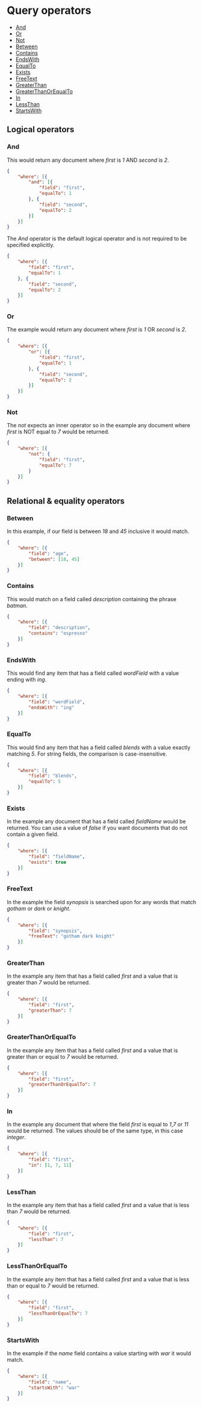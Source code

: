 # Query operators


- [And](#and)
- [Or](#or)
- [Not](#not)
- [Between](#between)
- [Contains](#contains)
- [EndsWith](#endswith)
- [EqualTo](#equalto)
- [Exists](#exists)
- [FreeText](#freetext)
- [GreaterThan](#greaterthan)
- [GreaterThanOrEqualTo](#greaterthanorequalto)
- [In](#in)
- [LessThan](#lessthan)
- [StartsWith](#startswith)


## Logical operators

### And
This would return any document where *first* is *1* AND *second* is *2*.

```json
{
    "where": [{
        "and": [{
            "field": "first",
            "equalTo": 1
        }, {
            "field": "second",
            "equalTo": 2
        }]
    }]
}
```

The *And* operator is the default logical operator and is not required to be specified explicitly.

```json
{
    "where": [{
        "field": "first",
        "equalTo": 1
    }, {
        "field": "second",
        "equalTo": 2
    }]
}
```



### Or
The example would return any document where *first* is *1* OR *second* is *2*.

```json
{
    "where": [{
        "or": [{
            "field": "first",
            "equalTo": 1
        }, {
            "field": "second",
            "equalTo": 2
        }]
    }]
}
```



### Not
The *not* expects an inner operator so in the example any document where *first* is NOT equal to *7* would be returned.


```json
{
    "where": [{
        "not": {
            "field": "first",
            "equalTo": 7
        }
    }]
}
```



## Relational & equality operators

### Between
In this example, if our field is between *18* and *45* inclusive it would match.

```json
{
    "where": [{
        "field": "age",
        "between": [18, 45]
    }]
}
```



### Contains
This would match on a field called *description* containing the phrase *batman*.

```json
{
    "where": [{
        "field": "description",
        "contains": "espresso"
    }]
}
```



### EndsWith
This would find any item that has a field called *wordField* with a value ending with *ing*.

```json
{
    "where": [{
        "field": "wordField",
        "endsWith": "ing"
    }]
}
```



### EqualTo
This would find any item that has a field called *blends* with a value exactly matching *5*. For string fields, the comparison is case-insensitive.

```json
{
    "where": [{
        "field": "blends",
        "equalTo": 5
    }]
}
```



### Exists
In the example any document that has a field called *fieldName* would be returned. You can use a value of *false* if you want documents that do not contain a given field.

```json
{
    "where": [{
        "field": "fieldName",
        "exists": true
    }]
}
```



### FreeText
In the example the field *synopsis* is searched upon for any words that match *gotham* or *dark* or *knight*.

```json
{
    "where": [{
        "field": "synopsis",
        "freeText": "gotham dark knight"
    }]
}
```


### GreaterThan
In the example any item that has a field called *first* and a value that is greater than *7* would be returned.

```json
{
    "where": [{
        "field": "first",
        "greaterThan": 7
    }]
}
```



### GreaterThanOrEqualTo
In the example any item that has a field called *first* and a value that is greater than or equal to *7* would be returned.

```json
{
    "where": [{
        "field": "first",
        "greaterThanOrEqualTo": 7
    }]
}
```



### In
In the example any document that where the field *first* is equal to *1*,*7* or *11* would be returned. The values should be of the same type, in this case *integer*.

```json
{
    "where": [{
        "field": "first",
        "in": [1, 7, 11]
    }]
}
```



### LessThan
In the example any item that has a field called *first* and a value that is less than *7* would be returned.

```json
{
    "where": [{
        "field": "first",
        "lessThan": 7
    }]
}
```



### LessThanOrEqualTo
In the example any item that has a field called *first* and a value that is less than or equal to *7* would be returned.

```json
{
    "where": [{
        "field": "first",
        "lessThanOrEqualTo": 7
    }]
}
```



### StartsWith
In the example if the *name* field contains a value starting with *war* it would match.

```json
{
    "where": [{
        "field": "name",
        "startsWith": "war"
    }]
}
```
